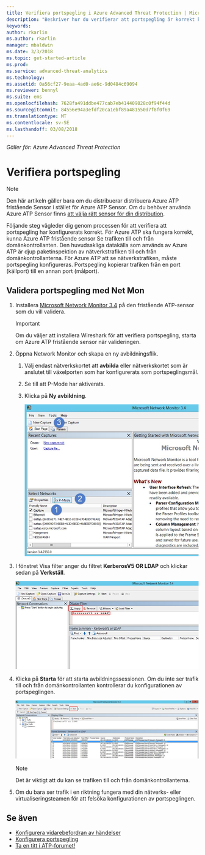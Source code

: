 ```yaml
---
title: Verifiera portspegling i Azure Advanced Threat Protection | Microsoft Docs
description: "Beskriver hur du verifierar att portspegling är korrekt konfigurerad i Azure ATP"
keywords: 
author: rkarlin
ms.author: rkarlin
manager: mbaldwin
ms.date: 3/3/2018
ms.topic: get-started-article
ms.prod: 
ms.service: advanced-threat-analytics
ms.technology: 
ms.assetid: 0a56cf27-9eaa-4ad0-ae6c-9d0484c69094
ms.reviewer: bennyl
ms.suite: ems
ms.openlocfilehash: 7628fa491ddbe477cab7eb414409028c0f94f44d
ms.sourcegitcommit: 84556e94a3efdf20ca1ebf89a481550d7f8f0f69
ms.translationtype: MT
ms.contentlocale: sv-SE
ms.lasthandoff: 03/08/2018
---
```

*Gäller för: Azure Advanced Threat Protection*



# <a name="validate-port-mirroring"></a>Verifiera portspegling
> [!NOTE] 
> Den här artikeln gäller bara om du distribuerar distribuera Azure ATP fristående Sensor i stället för Azure ATP Sensor. Om du behöver använda Azure ATP Sensor finns [att välja rätt sensor för din distribution](atp-capacity-planning#choosing-the-right-sensor-type-for-your-deployment).
 
Följande steg vägleder dig genom processen för att verifiera att portspegling har konfigurerats korrekt. För Azure ATP ska fungera korrekt, kunna Azure ATP fristående sensor Se trafiken till och från domänkontrollanten. Den huvudsakliga datakälla som används av Azure ATP är djup paketinspektion av nätverkstrafiken till och från domänkontrollanterna. För Azure ATP att se nätverkstrafiken, måste portspegling konfigureras. Portspegling kopierar trafiken från en port (källport) till en annan port (målport).

## <a name="validate-port-mirroring-using-net-mon"></a>Validera portspegling med Net Mon
1.  Installera [Microsoft Network Monitor 3.4](http://www.microsoft.com/download/details.aspx?id=4865) på den fristående ATP-sensor som du vill validera.

    > [!IMPORTANT]
    > Om du väljer att installera Wireshark för att verifiera portspegling, starta om Azure ATP fristående sensor när valideringen.

2.  Öppna Network Monitor och skapa en ny avbildningsflik.

    1.  Välj endast nätverkskortet att **avbilda** eller nätverkskortet som är anslutet till växelporten som har konfigurerats som portspeglingsmål.

    2.  Se till att P-Mode har aktiverats.

    3.  Klicka på **Ny avbildning**.

        ![Bild för fliken skapa ny avbildning](media/atp-port-mirroring-capture.png)

3.  I fönstret Visa filter anger du filtret **KerberosV5 OR LDAP** och klickar sedan på **Verkställ**.

    ![Bild för att använda KerberosV5 or LDAP-filter](media/atp-port-mirroring-filter-settings.png)

4.  Klicka på **Starta** för att starta avbildningssessionen. Om du inte ser trafik till och från domänkontrollanten kontrollerar du konfigurationen av portspeglingen.

    ![Bild för att starta avbildningssession](media/atp-port-mirroring-capture-traffic.png)

    > [!NOTE]
    > Det är viktigt att du kan se trafiken till och från domänkontrollanterna.
    

5.  Om du bara ser trafik i en riktning fungera med din nätverks- eller virtualiseringsteamen för att felsöka konfigurationen av portspeglingen.

## <a name="see-also"></a>Se även

- [Konfigurera vidarebefordran av händelser](configure-event-forwarding.md)
- [Konfigurera portspegling](configure-port-mirroring.md)
- [Ta en titt i ATP-forumet!](https://aka.ms/azureatpcommunity)
